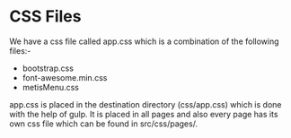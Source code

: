 # CSS Files

We have a css file called app.css which is a combination of the following files:-

* bootstrap.css
* font-awesome.min.css
* metisMenu.css

app.css is placed in the destination directory \(css/app.css\) which is done with the help of gulp. It is placed in all pages and also every page has its own css file which can be found in src/css/pages/.


